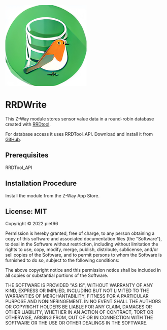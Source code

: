 <!-- use sgmlproc for generating a html file -->

![](./htdocs/icon.png)

# RRDWrite

This Z-Way module stores sensor value data in a round-robin database 
created with [RRDtool](https://oss.oetiker.ch/rrdtool/). 


For database access it uses RRDTool_API. Download and install it from [GitHub](https://github.com/piet66-peb/RRDTool_API).

## Prerequisites

RRDTool_API

## Installation Procedure

Install the module from the Z-Way App Store.

## License: MIT

Copyright © 2022 piet66

Permission is hereby granted, free of charge, to any person obtaining a copy 
of this software and associated documentation files (the "Software"), to deal 
in the Software without restriction, including without limitation the rights 
to use, copy, modify, merge, publish, distribute, sublicense, and/or sell 
copies of the Software, and to permit persons to whom the Software is furnished 
to do so, subject to the following conditions:

The above copyright notice and this permission notice shall be included in all 
copies or substantial portions of the Software.

THE SOFTWARE IS PROVIDED "AS IS", WITHOUT WARRANTY OF ANY KIND, EXPRESS OR 
IMPLIED, INCLUDING BUT NOT LIMITED TO THE WARRANTIES OF MERCHANTABILITY, 
FITNESS FOR A PARTICULAR PURPOSE AND NONINFRINGEMENT. IN NO EVENT SHALL 
THE AUTHORS OR COPYRIGHT HOLDERS BE LIABLE FOR ANY CLAIM, DAMAGES OR OTHER 
LIABILITY, WHETHER IN AN ACTION OF CONTRACT, TORT OR OTHERWISE, ARISING FROM, 
OUT OF OR IN CONNECTION WITH THE SOFTWARE OR THE USE OR OTHER DEALINGS IN THE 
SOFTWARE.

